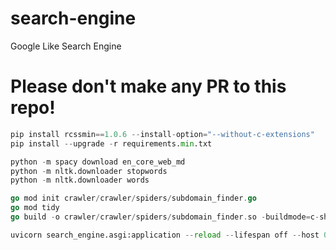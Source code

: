 # search-engine
Google Like Search Engine

# Please don't make any PR to this repo!

```python
pip install rcssmin==1.0.6 --install-option="--without-c-extensions"
pip install --upgrade -r requirements.min.txt
```
```python
python -m spacy download en_core_web_md
python -m nltk.downloader stopwords
python -m nltk.downloader words
```

```go
go mod init crawler/crawler/spiders/subdomain_finder.go
go mod tidy
go build -o crawler/crawler/spiders/subdomain_finder.so -buildmode=c-shared ./crawler/crawler/spiders/subdomain_finder.go
```

```python
uvicorn search_engine.asgi:application --reload --lifespan off --host 0.0.0.0
```
